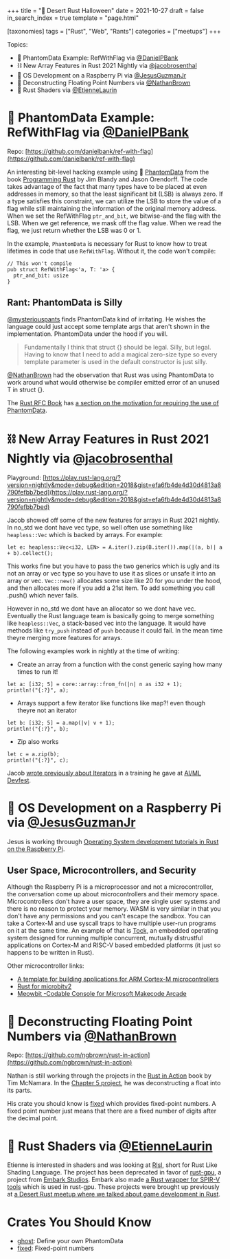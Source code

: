 +++
title = "🎃 Desert Rust Halloween"
date = 2021-10-27
draft = false
in_search_index = true
template = "page.html"

[taxonomies]
tags = ["Rust", "Web", "Rants"]
categories = ["meetups"]
+++

Topics:

- 👻 PhantomData Example: RefWithFlag via [@DanielPBank](https://github.com/danielbank)
- ⛓️ New Array Features in Rust 2021 Nightly via [@jacobrosenthal](https://github.com/jacobrosenthal)
- 👹 OS Development on a Raspberry Pi via [@JesusGuzmanJr](https://github.com/JesusGuzmanJr)
- 🦇 Deconstructing Floating Point Numbers via [@NathanBrown](https://github.com/ngbrown)
- 🐉 Rust Shaders via [@EtienneLaurin](https://github.com/AtnNn)

<!-- more -->

# 👻 PhantomData Example: RefWithFlag via [@DanielPBank](https://github.com/danielbank)

Repo: [https://github.com/danielbank/ref-with-flag](https://github.com/danielbank/ref-with-flag)

An interesting bit-level hacking example using 👻 [PhantomData](https://doc.rust-lang.org/std/marker/struct.PhantomData.html) from the book [Programming Rust](https://www.oreilly.com/library/view/programming-rust/9781491927274/) by Jim Blandy and Jason Orendorff. The code takes advantage of the fact that many types have to be placed at even addresses in memory, so that the least significant bit (LSB) is always zero. If a type satisfies this constraint, we can utilize the LSB to store the value of a flag while still maintaining the information of the original memory address. When we set the RefWithFlag `ptr_and_bit`, we bitwise-and the flag with the LSB. When we get reference, we mask off the flag value. When we read the flag, we just return whether the LSB was 0 or 1.

In the example, `PhantomData` is necessary for Rust to know how to treat lifetimes in code that use `RefWithFlag`. Without it, the code won't compile:

```
// This won't compile
pub struct RefWithFlag<'a, T: 'a> {
  ptr_and_bit: usize
}
```

## Rant: PhantomData is Silly

[@mysteriouspants](https://github.com/mysteriouspants) finds PhantomData kind of irritating. He wishes the language could just accept some template args that aren't shown in the implementation. PhantomData under the hood if you will.

> Fundamentally I think that struct<T> {} should be legal. Silly, but legal. Having to know that I need to add a magical zero-size type so every template parameter is used in the default constructor is just silly.

[@NathanBrown](https://github.com/ngbrown) had the observation that Rust was using PhantomData<T> to work around what would otherwise be compiler emitted error of an unused T in struct<T> {}.

The [Rust RFC Book](https://rust-lang.github.io/rfcs/) has [a section on the motivation for requiring the use of PhantomData](https://rust-lang.github.io/rfcs/0738-variance.html#the-corner-case-unused-parameters-and-parameters-that-are-only-used-unsafely).

# ⛓️ New Array Features in Rust 2021 Nightly via [@jacobrosenthal](https://github.com/jacobrosenthal)

Playground: [https://play.rust-lang.org/?version=nightly&mode=debug&edition=2018&gist=efa6fb4de4d30d4813a8790fefbb7bed](https://play.rust-lang.org/?version=nightly&mode=debug&edition=2018&gist=efa6fb4de4d30d4813a8790fefbb7bed)

Jacob showed off some of the new features for arrays in Rust 2021 nightly. In no_std we dont have vec type, so well often use something like `heapless::Vec` which is backed by arrays. For example:

```
let e: heapless::Vec<i32, LEN> = A.iter().zip(B.iter()).map(|(a, b)| a + b).collect();
```

This works fine but you have to pass the two generics which is ugly and its not an array or vec type so you have to use it as slices or unsafe it into an array or vec. `Vec::new()` allocates some size like 20 for you under the hood, and then allocates more if you add a 21st item. To add something you call .push() which never fails.

However in no_std we dont have an allocator so we dont have vec. Eventually the Rust language team is basically going to merge something like `heapless::Vec`, a stack-based vec into the language. It would have methods like `try_push` instead of `push` because it could fail. In the mean time theyre merging more features for arrays.

The following examples work in nightly at the time of writing:

- Create an array from a function with the const generic saying how many times to run it!

```
let a: [i32; 5] = core::array::from_fn(|n| n as i32 + 1);
println!("{:?}", a);
```

- Arrays support a few iterator like functions like map?! even though theyre not an iterator

```
let b: [i32; 5] = a.map(|v| v + 1);
println!("{:?}", b);
```

- Zip also works

```
let c = a.zip(b);
println!("{:?}", c);
```

Jacob [wrote previously about Iterators](https://jacobrosenthal.github.io/rust-training-aimldevfest-2019/iterators.html) in a training he gave at [AI/ML Devfest](https://www.aimldevfest.com/).

# 👹 OS Development on a Raspberry Pi via [@JesusGuzmanJr](https://github.com/JesusGuzmanJr)

Jesus is working throuugh [Operating System development tutorials in Rust on the Raspberry Pi](https://github.com/rust-embedded/rust-raspberrypi-OS-tutorials).

## User Space, Microcontrollers, and Security

Although the Raspberry Pi is a microprocessor and not a microcontroller, the conversation come up about microcontrollers and their memory space. Microcontrollers don't have a user space, they are single user systems and there is no reason to protect your memory. WASM is very similar in that you don't have any permissions and you can't escape the sandbox. You can take a Cortex-M and use syscall traps to have multiple user-run programs on it at the same time. An example of that is [Tock](https://github.com/tock/tock), an embedded operating system designed for running multiple concurrent, mutually distrustful applications on Cortex-M and RISC-V based embedded platforms (it just so happens to be written in Rust).

Other microcontroller links:

- [A template for building applications for ARM Cortex-M microcontrollers](https://github.com/rust-embedded/cortex-m-quickstart)
- [Rust for microbitv2](https://github.com/jacobrosenthal/microbitv2-rs)
- [Meowbit -Codable Console for Microsoft Makecode Arcade](https://www.kittenbot.cc/products/meowbit-codable-console-for-microsoft-makecode-arcade)

# 🦇 Deconstructing Floating Point Numbers via [@NathanBrown](https://github.com/ngbrown)

Repo: [https://github.com/ngbrown/rust-in-action](https://github.com/ngbrown/rust-in-action)

Nathan is still working through the projects in the [Rust in Action](https://www.manning.com/books/rust-in-action) book by Tim McNamara. In the [Chapter 5 project](https://github.com/ngbrown/rust-in-action/tree/master/ch5-visualizing-f32), he was deconstructing a float into its parts.

His crate you should know is [fixed](https://crates.io/crates/fixed) which provides fixed-point numbers. A fixed point number just means that there are a fixed number of digits after the decimal point.

# 🐉 Rust Shaders via [@EtienneLaurin](https://github.com/AtnNn)

Etienne is interested in shaders and was looking at [Rlsl](https://github.com/MaikKlein/rlsl), short for Rust Like Shading Language. The project has been deprecated in favor of [rust-gpu](https://github.com/EmbarkStudios/rust-gpu), a project from [Embark Studios](https://www.embark-studios.com/). Embark also made [a Rust wrapper for SPIR-V tools](https://github.com/EmbarkStudios/spirv-tools-rs) which is used in rust-gpu. These projects were brought up previously at [a Desert Rust meetup where we talked about game development in Rust](https://azdevs.github.io/desert-rustaceans/2020-10-28/#a-discussion-about-game-development).

# Crates You Should Know

- [ghost](https://crates.io/crates/ghost): Define your own PhantomData
- [fixed](https://crates.io/crates/fixed): Fixed-point numbers
